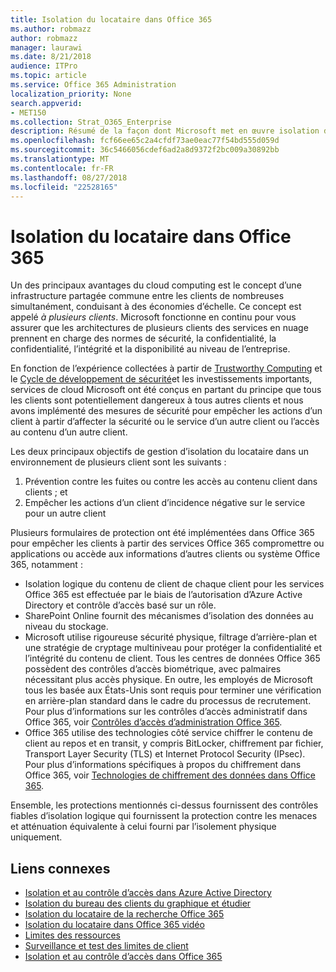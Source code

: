 ```yaml
---
title: Isolation du locataire dans Office 365
ms.author: robmazz
author: robmazz
manager: laurawi
ms.date: 8/21/2018
audience: ITPro
ms.topic: article
ms.service: Office 365 Administration
localization_priority: None
search.appverid:
- MET150
ms.collection: Strat_O365_Enterprise
description: Résumé de la façon dont Microsoft met en œuvre isolation du locataire pour Office 365.
ms.openlocfilehash: fcf66ee65c2a4cfdf73ae0eac77f54bd555d059d
ms.sourcegitcommit: 36c5466056cdef6ad2a8d9372f2bc009a30892bb
ms.translationtype: MT
ms.contentlocale: fr-FR
ms.lasthandoff: 08/27/2018
ms.locfileid: "22528165"
---
```

# <a name="tenant-isolation-in-office-365"></a>Isolation du locataire dans Office 365

Un des principaux avantages du cloud computing est le concept d’une infrastructure partagée commune entre les clients de nombreuses simultanément, conduisant à des économies d’échelle. Ce concept est appelé *à plusieurs clients*. Microsoft fonctionne en continu pour vous assurer que les architectures de plusieurs clients des services en nuage prennent en charge des normes de sécurité, la confidentialité, la confidentialité, l’intégrité et la disponibilité au niveau de l’entreprise.

En fonction de l’expérience collectées à partir de [Trustworthy Computing](https://www.microsoft.com/en-us/twc/default.aspx) et le [Cycle de développement de sécurité](http://www.microsoft.com/security/sdl/default.aspx)et les investissements importants, services de cloud Microsoft ont été conçus en partant du principe que tous les clients sont potentiellement dangereux à tous autres clients et nous avons implémenté des mesures de sécurité pour empêcher les actions d’un client à partir d’affecter la sécurité ou le service d’un autre client ou l’accès au contenu d’un autre client.

Les deux principaux objectifs de gestion d’isolation du locataire dans un environnement de plusieurs client sont les suivants :
1.  Prévention contre les fuites ou contre les accès au contenu client dans clients ; et
2.  Empêcher les actions d’un client d’incidence négative sur le service pour un autre client

Plusieurs formulaires de protection ont été implémentées dans Office 365 pour empêcher les clients à partir des services Office 365 compromettre ou applications ou accède aux informations d’autres clients ou système Office 365, notamment :
- Isolation logique du contenu de client de chaque client pour les services Office 365 est effectuée par le biais de l’autorisation d’Azure Active Directory et contrôle d’accès basé sur un rôle.
- SharePoint Online fournit des mécanismes d’isolation des données au niveau du stockage.
- Microsoft utilise rigoureuse sécurité physique, filtrage d’arrière-plan et une stratégie de cryptage multiniveau pour protéger la confidentialité et l’intégrité du contenu de client. Tous les centres de données Office 365 possèdent des contrôles d’accès biométrique, avec palmaires nécessitant plus accès physique. En outre, les employés de Microsoft tous les basée aux États-Unis sont requis pour terminer une vérification en arrière-plan standard dans le cadre du processus de recrutement. Pour plus d’informations sur les contrôles d’accès administratif dans Office 365, voir [Contrôles d’accès d’administration Office 365](office-365-administrative-access-controls-overview.md).
- Office 365 utilise des technologies côté service chiffrer le contenu de client au repos et en transit, y compris BitLocker, chiffrement par fichier, Transport Layer Security (TLS) et Internet Protocol Security (IPsec). Pour plus d’informations spécifiques à propos du chiffrement dans Office 365, voir [Technologies de chiffrement des données dans Office 365](office-365-encryption-in-the-microsoft-cloud-overview.md).

Ensemble, les protections mentionnés ci-dessus fournissent des contrôles fiables d’isolation logique qui fournissent la protection contre les menaces et atténuation équivalente à celui fourni par l’isolement physique uniquement.

## <a name="related-links"></a>Liens connexes
- [Isolation et au contrôle d’accès dans Azure Active Directory](office-365-isolation-in-azure-active-directory.md)
- [Isolation du bureau des clients du graphique et étudier](office-365-isolation-in-graph-and-delve.md)
- [Isolation du locataire de la recherche Office 365](office-365-isolation-in-office-365-search.md)
- [Isolation du locataire dans Office 365 vidéo](office-365-isolation-in-office-365-video.md)
- [Limites des ressources](office-365-resource-limits.md)
- [Surveillance et test des limites de client](office-365-monitoring-and-testing.md)
- [Isolation et au contrôle d’accès dans Office 365](office-365-isolation-in-office-365.md)
